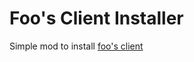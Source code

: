 # Foo's Client Installer
Simple mod to install [foo's client](https://github.com/mindustry-antigrief/mindustry-client)